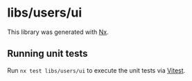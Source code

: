 # libs/users/ui

This library was generated with [Nx](https://nx.dev).

## Running unit tests

Run `nx test libs/users/ui` to execute the unit tests via [Vitest](https://vitest.dev/).
